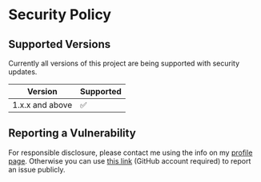 # Security Policy

## Supported Versions

Currently all versions of this project are
being supported with security updates.

| Version         | Supported          |
| --------------- | ------------------ |
| 1.x.x and above | :white_check_mark: |

## Reporting a Vulnerability

For responsible disclosure, please contact me using the info on my [profile page](https://github.com/thomasleplus). Otherwise you can use [this link](https://github.com/thomasleplus/jwt-utils/issues/new?assignees=thomasleplus&labels=security&template=security_vulnerability.md&title=%5BVULN%5D) (GitHub account required) to report an issue publicly.
